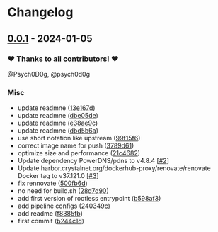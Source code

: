 # Changelog

## [0.0.1](https://github.com/CrystalNET-org/powerdns-auth/releases/tag/0.0.1) - 2024-01-05

### ❤️ Thanks to all contributors! ❤️

@Psych0D0g, @psych0d0g

### Misc

- update readmne ([13e167d](https://github.com/CrystalNET-org/powerdns-auth/commit/13e167df949b2ca1a5ee1bc6c089b5fc5a3aa68c))
- update readmne ([dbe05de](https://github.com/CrystalNET-org/powerdns-auth/commit/dbe05de5486c52de20da6dfc1011e74d0c3f0fcf))
- update readmne ([e38ae9c](https://github.com/CrystalNET-org/powerdns-auth/commit/e38ae9c4c422322c57d4b87be290dc636a708dc6))
- update readmne ([dbd5b6a](https://github.com/CrystalNET-org/powerdns-auth/commit/dbd5b6a3c42d65bbe0aee23b9bae8381112f6ed9))
- use short notation like upstream ([99f15f6](https://github.com/CrystalNET-org/powerdns-auth/commit/99f15f619fdb9f2340e4c96c120aaa2757777979))
- correct image name for push ([3789d61](https://github.com/CrystalNET-org/powerdns-auth/commit/3789d616a8f7cc43421a4e54e63d493d6c6f84c9))
- optimize size and performance ([21c4682](https://github.com/CrystalNET-org/powerdns-auth/commit/21c4682396ce2b2cbf8c11da56e0857a8621126f))
- Update dependency PowerDNS/pdns to v4.8.4 [[#2](https://github.com/CrystalNET-org/powerdns-auth/pull/2)]
- Update harbor.crystalnet.org/dockerhub-proxy/renovate/renovate Docker tag to v37.121.0 [[#3](https://github.com/CrystalNET-org/powerdns-auth/pull/3)]
- fix rennovate ([500fb6d](https://github.com/CrystalNET-org/powerdns-auth/commit/500fb6db9842cc0c7ce89fef1454b4605244f209))
- no need for build.sh ([28d7d90](https://github.com/CrystalNET-org/powerdns-auth/commit/28d7d90316b5c2a3f06780e0dc3103113eb254e2))
- add first version of rootless entrypoint ([b598af3](https://github.com/CrystalNET-org/powerdns-auth/commit/b598af3f68c8dc3d72aa451729bced6e2f8e24b0))
- add pipeline configs ([240349c](https://github.com/CrystalNET-org/powerdns-auth/commit/240349ccf9b95b3518c3accbef98d262c967040a))
- add readme ([f8385fb](https://github.com/CrystalNET-org/powerdns-auth/commit/f8385fb6c6b77e0ad41fdfa1e780d48f46b6b38f))
- first commit ([b244c1d](https://github.com/CrystalNET-org/powerdns-auth/commit/b244c1d36b5eba90d189224eef2dbd67e5539cee))
